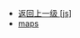 - [返回上一级 [js]](page/web前端/Swiper/Swiper-3.4.2/dist/js/)
- [maps](page/web前端/Swiper/Swiper-3.4.2/dist/js/maps/)
